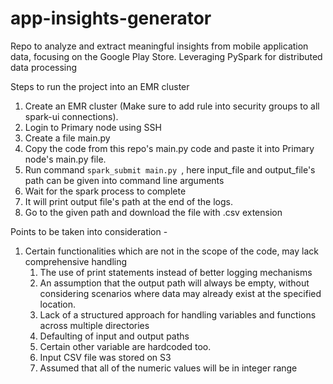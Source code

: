 # app-insights-generator
Repo to analyze and extract meaningful insights from mobile application data, focusing on the Google Play Store. Leveraging PySpark for distributed data processing

Steps to run the project into an EMR cluster
1. Create an EMR cluster (Make sure to add rule into security groups to all spark-ui connections).
2. Login to Primary node using SSH
3. Create a file main.py
4. Copy the code from this repo's main.py code and paste it into Primary node's main.py file.
5. Run command `spark_submit main.py `, here input_file and output_file's path can be given into command line arguments
6. Wait for the spark process to complete
7. It will print output file's path at the end of the logs.
8. Go to the given path and download the file with .csv extension

Points to be taken into consideration - 
1. Certain functionalities which are not in the scope of the code, may lack comprehensive handling
    1. The use of print statements instead of better logging mechanisms
   2. An assumption that the output path will always be empty, without considering scenarios where data may already exist at the specified location.
   3. Lack of a structured approach for handling variables and functions across multiple directories
   4. Defaulting of input and output paths
   5. Certain other variable are hardcoded too.
   6. Input CSV file was stored on S3 
   7. Assumed that all of the numeric values will be in integer range

